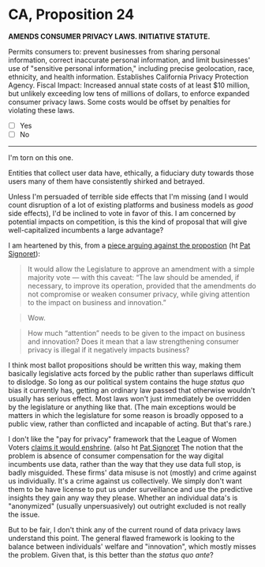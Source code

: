 # CA, Proposition 24

**AMENDS CONSUMER PRIVACY LAWS. INITIATIVE STATUTE.**

Permits consumers to: prevent businesses from sharing personal information, correct inaccurate personal information, and limit businesses' use of "sensitive personal information," including precise geolocation, race, ethnicity, and health information. Establishes California Privacy Protection Agency. Fiscal Impact: Increased annual state costs of at least $10 million, but unlikely exceeding low tens of millions of dollars, to enforce expanded consumer privacy laws. Some costs would be offset by penalties for violating these laws.

- [ ] Yes
- [ ] No

---

I'm torn on this one.

Entities that collect user data have, ethically, a fiduciary duty towards those users many of them have consistently
shirked and betrayed.

Unless I'm persuaded of terrible side effects that I'm missing (and I would count disruption of a lot of existing
platforms and business models as _good_ side effects), I'd be inclined to vote in favor of this. I am concerned by potential
impacts on competition, is this the kind of proposal that will give well-capitalized incumbents a large advantage?

I am heartened by this, from a [piece arguing against the propostion](https://www.mercurynews.com/2020/08/15/editorial-prop-24-privacy/) (ht [Pat Signoret](https://twitter.com/patsignoret/status/1314613931575369728)):

> It would allow the Legislature to approve an amendment with a simple majority vote — with this caveat: “The law should be amended, if necessary, to improve its operation, provided that the amendments do not compromise or weaken consumer privacy, while giving attention to the impact on business and innovation.”

> Wow.

> How much “attention” needs to be given to the impact on business and innovation? Does it mean that a law strengthening consumer privacy is illegal if it negatively impacts business?

I think most ballot propositions should be written this way, making them basically legislative acts forced by the public rather than
superlaws difficult to dislodge. So long as our political system contains the huge _status quo_ bias it currently has, getting an ordinary law
passed that otherwise wouldn't usually has serious effect. Most laws won't just immediately be overridden by the legislature or anything like that.
(The main exceptions would be matters in which the legislature for some reason is broadly opposed to a public view, rather than conflicted and
incapable of acting. But that's rare.)

I don't like the "pay for privacy" framework that the League of Women Voters [claims it would enshrine](https://lwvc.org/vote/elections/ballot-recommendations/prop-24consumer-data-privacy). (also ht [Pat Signoret](https://twitter.com/patsignoret/status/1314613931575369728) The notion that the problem is absence of consumer compensation for the way digital incumbents use data, rather than the way that they use data full stop, is badly misguided. These firms' data misuse is not (mostly) and crime against us individually. It's a crime against us collectively. We simply don't want them to be have license to put us under surveillance and use the predictive insights they gain any way they please. Whether an individual data's is "anonymized" (usually unpersuasively) out outright excluded is not really the issue.

But to be fair, I don't think any of the current round of data privacy laws understand this point. The general flawed framework is looking to the balance between individuals' welfare and "innovation", which mostly misses the problem. Given that, is this better than the _status quo ante_?






